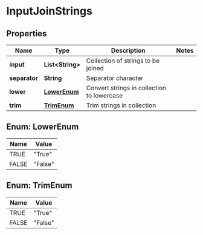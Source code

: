 

# InputJoinStrings

## Properties

Name | Type | Description | Notes
------------ | ------------- | ------------- | -------------
**input** | **List&lt;String&gt;** | Collection of strings to be joined | 
**separator** | **String** | Separator character | 
**lower** | [**LowerEnum**](#LowerEnum) | Convert strings in collection to lowercase | 
**trim** | [**TrimEnum**](#TrimEnum) | Trim strings in collection | 



## Enum: LowerEnum

Name | Value
---- | -----
TRUE | &quot;True&quot;
FALSE | &quot;False&quot;



## Enum: TrimEnum

Name | Value
---- | -----
TRUE | &quot;True&quot;
FALSE | &quot;False&quot;



